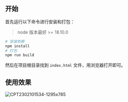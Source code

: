 ## 开始

首先运行以下命令进行安装和打包：

> node 版本最好 >= 18.10.0

```bash
# 安装依赖
npm install
# 打包
npm run build
```

然后在项目根目录找到 `index.html` 文件，用浏览器打开即可。

## 使用效果

![CPT2302101534-1295x785](/uploads/43f30bddd943d1c662dcd567013dd4fb/CPT2302101534-1295x785.gif)
